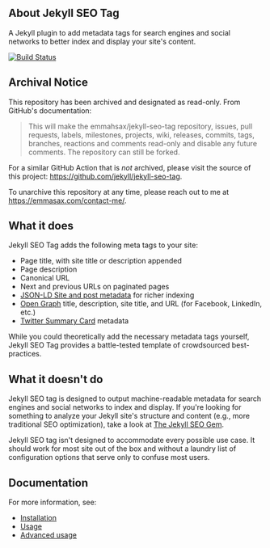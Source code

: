 ## About Jekyll SEO Tag

A Jekyll plugin to add metadata tags for search engines and social networks to better index and display your site's content.

[![Build Status](https://travis-ci.com/emmahsax/jekyll-seo-tag.svg?branch=main)](https://travis-ci.com/emmahsax/jekyll-seo-tag)

## Archival Notice

This repository has been archived and designated as read-only. From GitHub's documentation:

> This will make the emmahsax/jekyll-seo-tag repository, issues, pull requests, labels, milestones, projects, wiki, releases, commits, tags, branches, reactions and comments read-only and disable any future comments. The repository can still be forked.

For a similar GitHub Action that is _not_ archived, please visit the source of this project: https://github.com/jekyll/jekyll-seo-tag.

To unarchive this repository at any time, please reach out to me at https://emmasax.com/contact-me/.

## What it does

Jekyll SEO Tag adds the following meta tags to your site:

* Page title, with site title or description appended
* Page description
* Canonical URL
* Next and previous URLs on paginated pages
* [JSON-LD Site and post metadata](https://developers.google.com/search/docs/guides/intro-structured-data) for richer indexing
* [Open Graph](https://ogp.me/) title, description, site title, and URL (for Facebook, LinkedIn, etc.)
* [Twitter Summary Card](https://dev.twitter.com/cards/overview) metadata

While you could theoretically add the necessary metadata tags yourself, Jekyll SEO Tag provides a battle-tested template of crowdsourced best-practices.

## What it doesn't do

Jekyll SEO tag is designed to output machine-readable metadata for search engines and social networks to index and display. If you're looking for something to analyze your Jekyll site's structure and content (e.g., more traditional SEO optimization), take a look at [The Jekyll SEO Gem](https://github.com/pmarsceill/jekyll-seo-gem).

Jekyll SEO tag isn't designed to accommodate every possible use case. It should work for most site out of the box and without a laundry list of configuration options that serve only to confuse most users.

## Documentation

For more information, see:

* [Installation](installation.md)
* [Usage](usage.md)
* [Advanced usage](advanced-usage.md)
